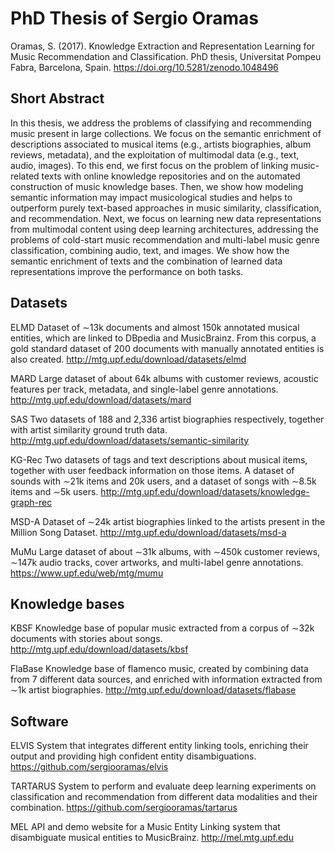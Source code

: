 # PhD Thesis of Sergio Oramas

Oramas, S. (2017). Knowledge Extraction and Representation Learning for Music Recommendation and Classification. PhD thesis, Universitat Pompeu Fabra, Barcelona, Spain. https://doi.org/10.5281/zenodo.1048496

## Short Abstract

In this thesis, we address the problems of classifying and recommending music present in large collections. We focus on the semantic enrichment of descriptions associated to musical items (e.g., artists biographies, album reviews, metadata), and the exploitation of multimodal data (e.g., text, audio, images). To this end, we first focus on the problem of linking music-related texts with online knowledge repositories and on the automated construction of music knowledge bases. Then, we show how modeling semantic information may impact musicological studies and helps to outperform purely text-based approaches in music similarity, classification, and recommendation. Next, we focus on learning new data representations from multimodal content using deep learning architectures, addressing the problems of cold-start music recommendation and multi-label music genre classification, combining audio, text, and images. We show how the semantic enrichment of texts and the combination of learned data representations improve the performance on both tasks.

## Datasets

ELMD Dataset of ∼13k documents and almost 150k annotated musical entities, which are linked to DBpedia and MusicBrainz. From this corpus, a gold standard dataset of 200 documents with manually annotated entities is also created. http://mtg.upf.edu/download/datasets/elmd

MARD Large dataset of about 64k albums with customer reviews, acoustic features per track, metadata, and single-label genre annotations. http://mtg.upf.edu/download/datasets/mard

SAS Two datasets of 188 and 2,336 artist biographies respectively, together with artist similarity ground truth data. http://mtg.upf.edu/download/datasets/semantic-similarity

KG-Rec Two datasets of tags and text descriptions about musical items, together with user feedback information on those items. A dataset of sounds with ∼21k items and 20k users, and a dataset of songs with ∼8.5k items and ∼5k users. http://mtg.upf.edu/download/datasets/knowledge-graph-rec

MSD-A Dataset of ∼24k artist biographies linked to the artists present in the Million Song Dataset. http://mtg.upf.edu/download/datasets/msd-a

MuMu Large dataset of about ∼31k albums, with ∼450k customer reviews, ∼147k audio tracks, cover artworks, and multi-label genre annotations. https://www.upf.edu/web/mtg/mumu

## Knowledge bases

KBSF Knowledge base of popular music extracted from a corpus of ∼32k documents with stories about songs. http://mtg.upf.edu/download/datasets/kbsf

FlaBase Knowledge base of flamenco music, created by combining data from 7 different data sources, and enriched with information extracted from ∼1k artist biographies. http://mtg.upf.edu/download/datasets/flabase

## Software

ELVIS System that integrates different entity linking tools, enriching their output and providing high confident entity disambiguations. https://github.com/sergiooramas/elvis

TARTARUS System to perform and evaluate deep learning experiments on classification and recommendation from different data modalities and their combination. https://github.com/sergiooramas/tartarus

MEL API and demo website for a Music Entity Linking system that disambiguate musical entities to MusicBrainz. http://mel.mtg.upf.edu
